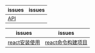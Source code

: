 issues | issues
-|-|
[API](https://github.com/Narutocc/Vue/issues/84)|

issues | issues
-|-|
|[react安装使用](https://github.com/Narutocc/React/issues/1)|[react命令构建项目](https://github.com/Narutocc/React/issues/2)|

